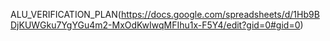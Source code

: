 ALU_VERIFICATION_PLAN(https://docs.google.com/spreadsheets/d/1Hb9BDjKUWGku7YgYGu4m2-MxOdKwIwqMFIhu1x-F5Y4/edit?gid=0#gid=0)
